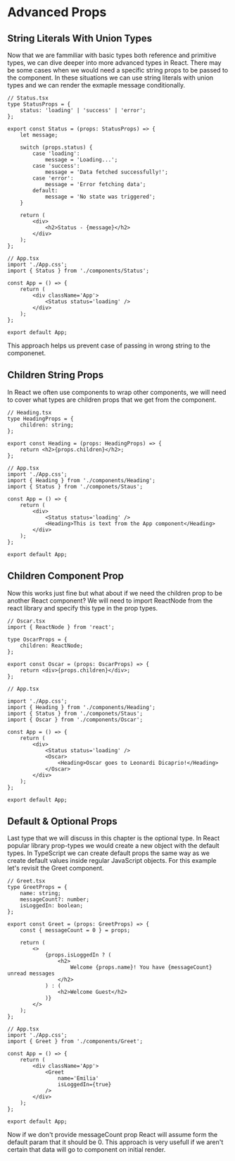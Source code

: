 # **Advanced Props**

## **String Literals With Union Types**

Now that we are fammiliar with basic types both reference and primitive types, we can dive deeper into more advanced types in React.
There may be some cases when we would need a specific string props to be passed to the component. In these situations we can use
string literals with union types and we can render the exmaple message conditionally.

```tsx
// Status.tsx
type StatusProps = {
	status: 'loading' | 'success' | 'error';
};

export const Status = (props: StatusProps) => {
	let message;

	switch (props.status) {
		case 'loading':
			message = 'Loading...';
		case 'success':
			message = 'Data fetched successfully!';
		case 'error':
			message = 'Error fetching data';
		default:
			message = 'No state was triggered';
	}

	return (
		<div>
			<h2>Status - {message}</h2>
		</div>
	);
};

// App.tsx
import './App.css';
import { Status } from './components/Status';

const App = () => {
	return (
		<div className='App'>
			<Status status='loading' />
		</div>
	);
};

export default App;
```

This approach helps us prevent case of passing in wrong string to the componenet.

## **Children String Props**

In React we often use components to wrap other components, we will need to cover what types are children props that we get from the component.

```tsx
// Heading.tsx
type HeadingProps = {
	children: string;
};

export const Heading = (props: HeadingProps) => {
	return <h2>{props.children}</h2>;
};

// App.tsx
import './App.css';
import { Heading } from './components/Heading';
import { Status } from './componets/Staus';

const App = () => {
	return (
		<div>
			<Status status='loading' />
			<Heading>This is text from the App component</Heading>
		</div>
	);
};

export default App;
```

## **Children Component Prop**

Now this works just fine but what about if we need the children prop to be another React component? We will need to import
ReactNode from the react library and specify this type in the prop types.

```tsx
// Oscar.tsx
import { ReactNode } from 'react';

type OscarProps = {
	children: ReactNode;
};

export const Oscar = (props: OscarProps) => {
	return <div>{props.children}</div>;
};

// App.tsx

import './App.css';
import { Heading } from './components/Heading';
import { Status } from './componets/Staus';
import { Oscar } from './components/Oscar';

const App = () => {
	return (
		<div>
			<Status status='loading' />
			<Oscar>
				<Heading>Oscar goes to Leonardi Dicaprio!</Heading>
			</Oscar>
		</div>
	);
};

export default App;
```

## **Default & Optional Props**

Last type that we will discuss in this chapter is the optional type. In React popular library prop-types we would create a new object with the
default types. In TypeScript we can create default props the same way as we create default values inside regular JavaScript objects. For this example
let's revisit the Greet component.

```tsx
// Greet.tsx
type GreetProps = {
	name: string;
	messageCount?: number;
	isLoggedIn: boolean;
};

export const Greet = (props: GreetProps) => {
	const { messageCount = 0 } = props;

	return (
		<>
			{props.isLoggedIn ? (
				<h2>
					Welcome {props.name}! You have {messageCount} unread messages
				</h2>
			) : (
				<h2>Welcome Guest</h2>
			)}
		</>
	);
};

// App.tsx
import './App.css';
import { Greet } from './components/Greet';

const App = () => {
	return (
		<div className='App'>
			<Greet
				name='Emilia'
				isLoggedIn={true}
			/>
		</div>
	);
};

export default App;
```

Now if we don't provide messageCount prop React will assume form the default param that it should be 0.
This approach is very usefull if we aren't certain that data will go to component on initial render.
